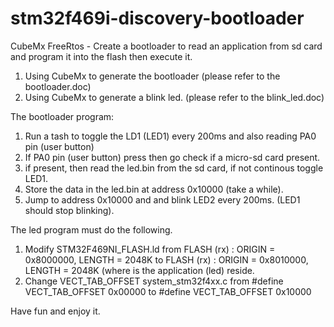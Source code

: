 # stm32f469i-discovery-bootloader
CubeMx FreeRtos - Create a bootloader to read an application from sd card and program it into the flash then execute it.

1. Using CubeMx to generate the bootloader (please refer to the bootloader.doc)
2. Using CubeMx to generate a blink led.   (please refer to the blink_led.doc)

The bootloader program:
  1. Run a tash to toggle the LD1 (LED1) every 200ms and also reading PA0 pin (user button)
  2. If PA0 pin (user button) press then go check if a micro-sd card present.
  3. if present, then read the led.bin from the sd card, if not continous toggle LED1.
  4. Store the data in the led.bin at address 0x10000 (take a while).
  5. Jump to address 0x10000 and and blink LED2 every 200ms. (LED1 should stop blinking).
  
The led program must do the following.
  1. Modify STM32F469NI_FLASH.ld
     from FLASH (rx)      : ORIGIN = 0x8000000, LENGTH = 2048K
     to   FLASH (rx)      : ORIGIN = 0x8010000, LENGTH = 2048K  (where is the application (led) reside.
  2. Change VECT_TAB_OFFSET system_stm32f4xx.c 
    from #define VECT_TAB_OFFSET  0x00000
    to   #define VECT_TAB_OFFSET  0x10000 
    
  Have fun and enjoy it.
